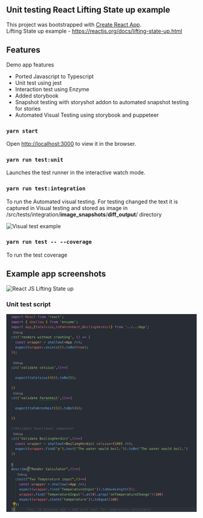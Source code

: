 
## Unit testing React Lifting State up example
This project was bootstrapped with [Create React App](https://github.com/facebook/create-react-app).<br />
Lifting State up example - https://reactjs.org/docs/lifting-state-up.html

## Features
Demo app features
- Ported Javascript to Typescript
- Unit test using jest
- Interaction test using Enzyme
- Added storybook
- Snapshot testing with storyshot addon to automated snapshot testing for stories
- Automated Visual Testing using storybook and puppeteer

### `yarn start`

Open [http://localhost:3000](http://localhost:3000) to view it in the browser.

### `yarn run test:unit`

Launches the test runner in the interactive watch mode.<br>

### `yarn run test:integration`

To run the Automated visual testing.
For testing changed the text it is captured in Visual testing and stored as image in /src/tests/integration/__image_snapshots__/__diff_output__/ directory

![Visual test example](https://github.com/samuveljohns/react-test/blob/master/src/tests/integration/__image_snapshots__/__diff_output__/calculator-test-js-calculator-visually-looks-correct-1-diff.png)


### `yarn run test -- --coverage`

To run the test coverage

## Example app screenshots 
![React JS Lifting State up](https://reactjs.org/react-devtools-state-ef94afc3447d75cdc245c77efb0d63be.gif)

### Unit test script
![unit test script](https://github.com/samuveljohns/jest-demo/blob/master/Screenshot%202019-07-13%20at%201.35.15%20AM.png)
